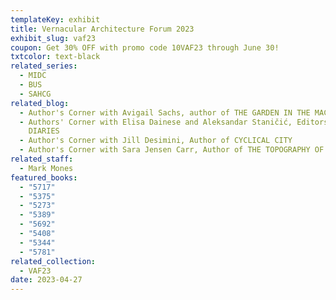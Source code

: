 ```yaml
---
templateKey: exhibit
title: Vernacular Architecture Forum 2023
exhibit_slug: vaf23
coupon: Get 30% OFF with promo code 10VAF23 through June 30!
txtcolor: text-black
related_series:
  - MIDC
  - BUS
  - SAHCG
related_blog:
  - Author's Corner with Avigail Sachs, author of THE GARDEN IN THE MACHINE
  - Authors' Corner with Elisa Dainese and Aleksandar Staničić, Editors of WAR
    DIARIES
  - Author's Corner with Jill Desimini, Author of CYCLICAL CITY
  - Author's Corner with Sara Jensen Carr, Author of THE TOPOGRAPHY OF WELLNESS
related_staff:
  - Mark Mones
featured_books:
  - "5717"
  - "5375"
  - "5273"
  - "5389"
  - "5692"
  - "5408"
  - "5344"
  - "5781"
related_collection:
  - VAF23
date: 2023-04-27
---
```

